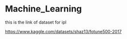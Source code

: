 # Machine_Learning


this is the link of dataset for ipl

https://www.kaggle.com/datasets/shaz13/fotune500-2017
